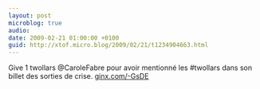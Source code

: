 ```yaml
---
layout: post
microblog: true
audio: 
date: 2009-02-21 01:00:00 +0100
guid: http://xtof.micro.blog/2009/02/21/t1234904663.html
---
```

Give 1 twollars @CaroleFabre pour avoir mentionné les #twollars dans son billet des sorties de crise. [ginx.com/-GsDE](http://ginx.com/-GsDE)
